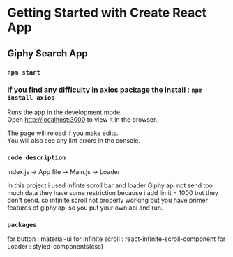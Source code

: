 # Getting Started with Create React App

## Giphy Search App
### `npm start`

### If you find any difficulty in axios package the install : `npm install axios`

Runs the app in the development mode.\
Open [http://localhost:3000](http://localhost:3000) to view it in the browser.

The page will reload if you make edits.\
You will also see any lint errors in the console.

### `code description`

index.js -> App file -> Main.js -> Loader

In this project i used infinte scroll bar and loader 
Giphy api not send too much data they have some restriction because i add limit = 1000 but they don't send. so infinite scroll not properly working but you have primer features of giphy api so you put your own api and run.

### `packages`
for button : material-ui
for infinite scroll : react-infinite-scroll-component
for Loader : styled-components(css)

